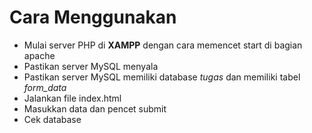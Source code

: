 # Cara Menggunakan

- Mulai server PHP di  **XAMPP** dengan cara memencet start di bagian apache
- Pastikan server MySQL menyala
- Pastikan server MySQL memiliki database *tugas* dan memiliki tabel *form_data*
- Jalankan file index.html
- Masukkan data dan pencet submit
- Cek database